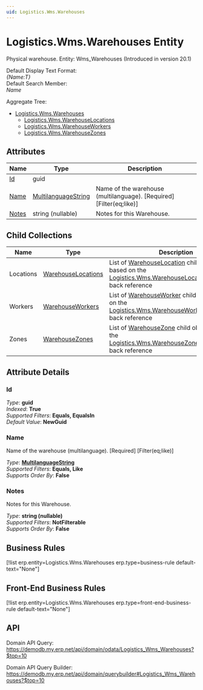 ```yaml
---
uid: Logistics.Wms.Warehouses
---
```

# Logistics.Wms.Warehouses Entity

Physical warehouse. Entity: Wms_Warehouses (Introduced in version 20.1)

Default Display Text Format:  
_{Name:T}_  
Default Search Member:  
_Name_  

Aggregate Tree:  
* [Logistics.Wms.Warehouses](Logistics.Wms.Warehouses.md)  
  * [Logistics.Wms.WarehouseLocations](Logistics.Wms.WarehouseLocations.md)  
  * [Logistics.Wms.WarehouseWorkers](Logistics.Wms.WarehouseWorkers.md)  
  * [Logistics.Wms.WarehouseZones](Logistics.Wms.WarehouseZones.md)  

## Attributes

| Name | Type | Description |
| ---- | ---- | --- |
| [Id](Logistics.Wms.Warehouses.md#id) | guid |  
| [Name](Logistics.Wms.Warehouses.md#name) | [MultilanguageString](../data-types.md#multilanguagestring) | Name of the warehouse (multilanguage). [Required] [Filter(eq;like)] 
| [Notes](Logistics.Wms.Warehouses.md#notes) | string (nullable) | Notes for this Warehouse. 

## Child Collections

| Name | Type | Description |
| ---- | ---- | --- |
| Locations | [WarehouseLocations](Logistics.Wms.WarehouseLocations.md) | List of [WarehouseLocation](Logistics.Wms.WarehouseLocations.md) child objects, based on the [Logistics.Wms.WarehouseLocation.Warehouse](Logistics.Wms.WarehouseLocations.md#warehouse) back reference 
| Workers | [WarehouseWorkers](Logistics.Wms.WarehouseWorkers.md) | List of [WarehouseWorker](Logistics.Wms.WarehouseWorkers.md) child objects, based on the [Logistics.Wms.WarehouseWorker.Warehouse](Logistics.Wms.WarehouseWorkers.md#warehouse) back reference 
| Zones | [WarehouseZones](Logistics.Wms.WarehouseZones.md) | List of [WarehouseZone](Logistics.Wms.WarehouseZones.md) child objects, based on the [Logistics.Wms.WarehouseZone.Warehouse](Logistics.Wms.WarehouseZones.md#warehouse) back reference 


## Attribute Details

### Id

_Type_: **guid**  
_Indexed_: **True**  
_Supported Filters_: **Equals, EqualsIn**  
_Default Value_: **NewGuid**  

### Name

Name of the warehouse (multilanguage). [Required] [Filter(eq;like)]

_Type_: **[MultilanguageString](../data-types.md#multilanguagestring)**  
_Supported Filters_: **Equals, Like**  
_Supports Order By_: **False**  

### Notes

Notes for this Warehouse.

_Type_: **string (nullable)**  
_Supported Filters_: **NotFilterable**  
_Supports Order By_: **False**  



## Business Rules

[!list erp.entity=Logistics.Wms.Warehouses erp.type=business-rule default-text="None"]

## Front-End Business Rules

[!list erp.entity=Logistics.Wms.Warehouses erp.type=front-end-business-rule default-text="None"]

## API

Domain API Query:
<https://demodb.my.erp.net/api/domain/odata/Logistics_Wms_Warehouses?$top=10>

Domain API Query Builder:
<https://demodb.my.erp.net/api/domain/querybuilder#Logistics_Wms_Warehouses?$top=10>

